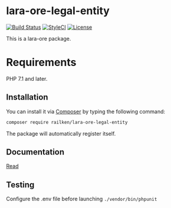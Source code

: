 # lara-ore-legal-entity

[![Build Status](https://img.shields.io/travis/railken/lara-ore-legal-entity/master.svg?style=flat-square)](https://travis-ci.org/railken/lara-ore-legal-entity)
[![StyleCI](https://github.styleci.io/repos/136581919/shield?branch=master)](https://github.styleci.io/repos/136581919)
[![License](https://img.shields.io/badge/License-MIT-yellow.svg?style=flat-square)](https://opensource.org/licenses/MIT)

This is a lara-ore package.

# Requirements

PHP 7.1 and later.

## Installation

You can install it via [Composer](https://getcomposer.org/) by typing the following command:

```bash
composer require railken/lara-ore-legal-entity
```

The package will automatically register itself.

## Documentation

[Read](docs/index.md)

## Testing

Configure the .env file before launching `./vendor/bin/phpunit`